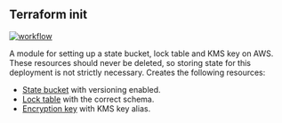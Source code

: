 ## Terraform init

[![workflow](https://github.com/telia-oss/terraform-aws-terraform-init/workflows/workflow/badge.svg)](https://github.com/telia-oss/terraform-aws-terraform-init/actions)

A module for setting up a state bucket, lock table and KMS key on AWS. These resources should never be deleted, so storing state
for this deployment is not strictly necessary. Creates the following resources:

- [State bucket](https://www.terraform.io/docs/providers/aws/r/s3_bucket.html) with versioning enabled.
- [Lock table](https://www.terraform.io/docs/providers/aws/r/dynamodb_table.html) with the correct schema.
- [Encryption key](https://www.terraform.io/docs/providers/aws/r/kms_key.html) with KMS key alias.
